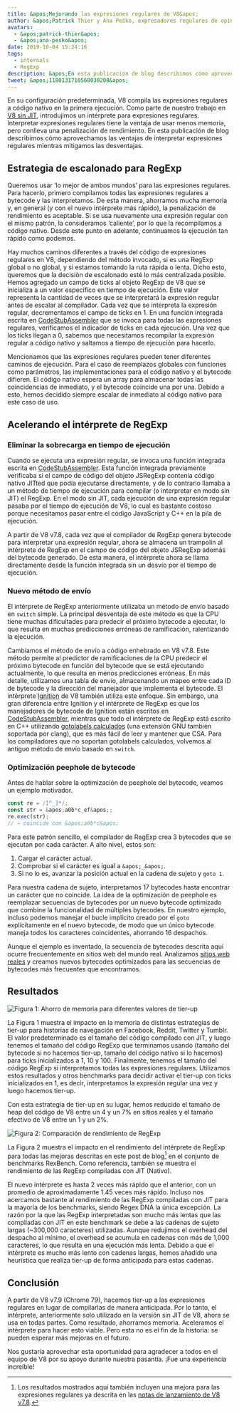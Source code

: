 ```yaml
---
title: &apos;Mejorando las expresiones regulares de V8&apos;
author: &apos;Patrick Thier y Ana Peško, expresadores regulares de opiniones sobre expresiones regulares&apos;
avatars:
  - &apos;patrick-thier&apos;
  - &apos;ana-pesko&apos;
date: 2019-10-04 15:24:16
tags:
  - internals
  - RegExp
description: &apos;En esta publicación de blog describimos cómo aprovechamos las ventajas de interpretar expresiones regulares y mitigamos las desventajas.&apos;
tweet: &apos;1180131710568030208&apos;
---
```

En su configuración predeterminada, V8 compila las expresiones regulares a código nativo en la primera ejecución. Como parte de nuestro trabajo en [V8 sin JIT](/blog/jitless), introdujimos un intérprete para expresiones regulares. Interpretar expresiones regulares tiene la ventaja de usar menos memoria, pero conlleva una penalización de rendimiento. En esta publicación de blog describimos cómo aprovechamos las ventajas de interpretar expresiones regulares mientras mitigamos las desventajas.

<!--truncate-->
## Estrategia de escalonado para RegExp

Queremos usar ‘lo mejor de ambos mundos’ para las expresiones regulares. Para hacerlo, primero compilamos todas las expresiones regulares a bytecode y las interpretamos. De esta manera, ahorramos mucha memoria y, en general (y con el nuevo intérprete más rápido), la penalización de rendimiento es aceptable. Si se usa nuevamente una expresión regular con el mismo patrón, la consideramos ‘caliente’, por lo que la recompilamos a código nativo. Desde este punto en adelante, continuamos la ejecución tan rápido como podemos.

Hay muchos caminos diferentes a través del código de expresiones regulares en V8, dependiendo del método invocado, si es una RegExp global o no global, y si estamos tomando la ruta rápida o lenta. Dicho esto, queremos que la decisión de escalonado esté lo más centralizada posible. Hemos agregado un campo de ticks al objeto RegExp de V8 que se inicializa a un valor específico en tiempo de ejecución. Este valor representa la cantidad de veces que se interpretará la expresión regular antes de escalar al compilador. Cada vez que se interpreta la expresión regular, decrementamos el campo de ticks en 1. En una función integrada escrita en [CodeStubAssembler](/blog/csa) que se invoca para todas las expresiones regulares, verificamos el indicador de ticks en cada ejecución. Una vez que los ticks llegan a 0, sabemos que necesitamos recompilar la expresión regular a código nativo y saltamos a tiempo de ejecución para hacerlo.

Mencionamos que las expresiones regulares pueden tener diferentes caminos de ejecución. Para el caso de reemplazos globales con funciones como parámetros, las implementaciones para el código nativo y el bytecode difieren. El código nativo espera un array para almacenar todas las coincidencias de inmediato, y el bytecode coincide una por una. Debido a esto, hemos decidido siempre escalar de inmediato al código nativo para este caso de uso.

## Acelerando el intérprete de RegExp

### Eliminar la sobrecarga en tiempo de ejecución

Cuando se ejecuta una expresión regular, se invoca una función integrada escrita en [CodeStubAssembler](/blog/csa). Esta función integrada previamente verificaba si el campo de código del objeto JSRegExp contenía código nativo JITted que podía ejecutarse directamente, y de lo contrario llamaba a un método de tiempo de ejecución para compilar (o interpretar en modo sin JIT) el RegExp. En el modo sin JIT, cada ejecución de una expresión regular pasaba por el tiempo de ejecución de V8, lo cual es bastante costoso porque necesitamos pasar entre el código JavaScript y C++ en la pila de ejecución.

A partir de V8 v7.8, cada vez que el compilador de RegExp genera bytecode para interpretar una expresión regular, ahora se almacena un trampolín al intérprete de RegExp en el campo de código del objeto JSRegExp además del bytecode generado. De esta manera, el intérprete ahora se llama directamente desde la función integrada sin un desvío por el tiempo de ejecución.

### Nuevo método de envío

El intérprete de RegExp anteriormente utilizaba un método de envío basado en `switch` simple. La principal desventaja de este método es que la CPU tiene muchas dificultades para predecir el próximo bytecode a ejecutar, lo que resulta en muchas predicciones erróneas de ramificación, ralentizando la ejecución.

Cambiamos el método de envío a código enhebrado en V8 v7.8. Este método permite al predictor de ramificaciones de la CPU predecir el próximo bytecode en función del bytecode que se está ejecutando actualmente, lo que resulta en menos predicciones erróneas. En más detalle, utilizamos una tabla de envío, almacenando un mapeo entre cada ID de bytecode y la dirección del manejador que implementa el bytecode. El intérprete [Ignition](/docs/ignition) de V8 también utiliza este enfoque. Sin embargo, una gran diferencia entre Ignition y el intérprete de RegExp es que los manejadores de bytecode de Ignition están escritos en [CodeStubAssembler](/blog/csa), mientras que todo el intérprete de RegExp está escrito en C++ utilizando [gotolabels calculados](https://gcc.gnu.org/onlinedocs/gcc/Labels-as-Values.html) (una extensión GNU también soportada por clang), que es más fácil de leer y mantener que CSA. Para los compiladores que no soportan gotolabels calculados, volvemos al antiguo método de envío basado en `switch`.

### Optimización peephole de bytecode

Antes de hablar sobre la optimización de peephole del bytecode, veamos un ejemplo motivador.

```js
const re = /[^_]*/;
const str = &apos;a0b*c_ef&apos;;
re.exec(str);
// → coincide con &apos;a0b*c&apos;
```

Para este patrón sencillo, el compilador de RegExp crea 3 bytecodes que se ejecutan por cada carácter. A alto nivel, estos son:

1. Cargar el carácter actual.
1. Comprobar si el carácter es igual a `&apos;_&apos;`.
1. Si no lo es, avanzar la posición actual en la cadena de sujeto y `goto 1`.

Para nuestra cadena de sujeto, interpretamos 17 bytecodes hasta encontrar un carácter que no coincide. La idea de la optimización de peephole es reemplazar secuencias de bytecodes por un nuevo bytecode optimizado que combine la funcionalidad de múltiples bytecodes. En nuestro ejemplo, incluso podemos manejar el bucle implícito creado por el `goto` explícitamente en el nuevo bytecode, de modo que un único bytecode maneja todos los caracteres coincidentes, ahorrando 16 despachos.

Aunque el ejemplo es inventado, la secuencia de bytecodes descrita aquí ocurre frecuentemente en sitios web del mundo real. Analizamos [sitios web reales](/blog/real-world-performance) y creamos nuevos bytecodes optimizados para las secuencias de bytecodes más frecuentes que encontramos.

## Resultados

![Figura 1: Ahorro de memoria para diferentes valores de tier-up](/_img/regexp-tier-up/results-memory.svg)

La Figura 1 muestra el impacto en la memoria de distintas estrategias de tier-up para historias de navegación en Facebook, Reddit, Twitter y Tumblr. El valor predeterminado es el tamaño del código compilado con JIT, y luego tenemos el tamaño del código RegExp que terminamos usando (tamaño del bytecode si no hacemos tier-up, tamaño del código nativo si lo hacemos) para ticks inicializados a 1, 10 y 100. Finalmente, tenemos el tamaño del código RegExp si interpretamos todas las expresiones regulares. Utilizamos estos resultados y otros benchmarks para decidir activar el tier-up con ticks inicializados en 1, es decir, interpretamos la expresión regular una vez y luego hacemos tier-up.

Con esta estrategia de tier-up en su lugar, hemos reducido el tamaño de heap del código de V8 entre un 4 y un 7% en sitios reales y el tamaño efectivo de V8 entre un 1 y un 2%.

![Figura 2: Comparación de rendimiento de RegExp](/_img/regexp-tier-up/results-speed.svg)

La Figura 2 muestra el impacto en el rendimiento del intérprete de RegExp para todas las mejoras descritas en este post de blog[^strict-bounds] en el conjunto de benchmarks RexBench. Como referencia, también se muestra el rendimiento de las RegExp compiladas con JIT (Nativo).

[^strict-bounds]: Los resultados mostrados aquí también incluyen una mejora para las expresiones regulares ya descrita en las [notas de lanzamiento de V8 v7.8](/blog/v8-release-78#faster-regexp-match-failures).

El nuevo intérprete es hasta 2 veces más rápido que el anterior, con un promedio de aproximadamente 1.45 veces más rápido. Incluso nos acercamos bastante al rendimiento de las RegExp compiladas con JIT para la mayoría de los benchmarks, siendo Regex DNA la única excepción. La razón por la que las RegExp interpretadas son mucho más lentas que las compiladas con JIT en este benchmark se debe a las cadenas de sujeto largas (~300,000 caracteres) utilizadas. Aunque redujimos el overhead del despacho al mínimo, el overhead se acumula en cadenas con más de 1,000 caracteres, lo que resulta en una ejecución más lenta. Debido a que el intérprete es mucho más lento con cadenas largas, hemos añadido una heurística que realiza tier-up de forma anticipada para estas cadenas.

## Conclusión

A partir de V8 v7.9 (Chrome 79), hacemos tier-up a las expresiones regulares en lugar de compilarlas de manera anticipada. Por lo tanto, el intérprete, anteriormente solo utilizado en la versión sin JIT de V8, ahora se usa en todas partes. Como resultado, ahorramos memoria. Aceleramos el intérprete para hacer esto viable. Pero esta no es el fin de la historia: se pueden esperar más mejoras en el futuro.

Nos gustaría aprovechar esta oportunidad para agradecer a todos en el equipo de V8 por su apoyo durante nuestra pasantía. ¡Fue una experiencia increíble!
